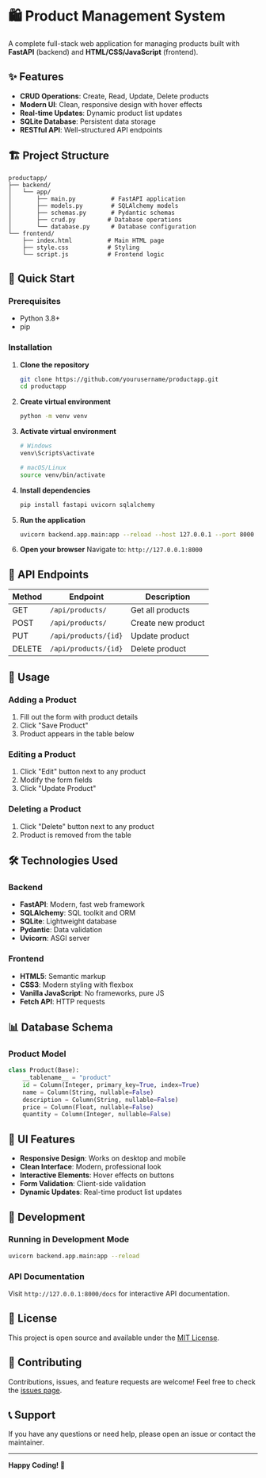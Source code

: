 # 🛍️ Product Management System

A complete full-stack web application for managing products built with **FastAPI** (backend) and **HTML/CSS/JavaScript** (frontend).

## ✨ Features

- **CRUD Operations**: Create, Read, Update, Delete products
- **Modern UI**: Clean, responsive design with hover effects
- **Real-time Updates**: Dynamic product list updates
- **SQLite Database**: Persistent data storage
- **RESTful API**: Well-structured API endpoints

## 🏗️ Project Structure

```
productapp/
├── backend/
│   └── app/
│       ├── main.py          # FastAPI application
│       ├── models.py        # SQLAlchemy models
│       ├── schemas.py       # Pydantic schemas
│       ├── crud.py         # Database operations
│       └── database.py      # Database configuration
└── frontend/
    ├── index.html          # Main HTML page
    ├── style.css           # Styling
    └── script.js           # Frontend logic
```

## 🚀 Quick Start

### Prerequisites
- Python 3.8+
- pip

### Installation

1. **Clone the repository**
   ```bash
   git clone https://github.com/yourusername/productapp.git
   cd productapp
   ```

2. **Create virtual environment**
   ```bash
   python -m venv venv
   ```

3. **Activate virtual environment**
   ```bash
   # Windows
   venv\Scripts\activate
   
   # macOS/Linux
   source venv/bin/activate
   ```

4. **Install dependencies**
   ```bash
   pip install fastapi uvicorn sqlalchemy
   ```

5. **Run the application**
   ```bash
   uvicorn backend.app.main:app --reload --host 127.0.0.1 --port 8000
   ```

6. **Open your browser**
   Navigate to: `http://127.0.0.1:8000`

## 📡 API Endpoints

| Method | Endpoint | Description |
|--------|----------|-------------|
| GET | `/api/products/` | Get all products |
| POST | `/api/products/` | Create new product |
| PUT | `/api/products/{id}` | Update product |
| DELETE | `/api/products/{id}` | Delete product |

## 🎯 Usage

### Adding a Product
1. Fill out the form with product details
2. Click "Save Product"
3. Product appears in the table below

### Editing a Product
1. Click "Edit" button next to any product
2. Modify the form fields
3. Click "Update Product"

### Deleting a Product
1. Click "Delete" button next to any product
2. Product is removed from the table

## 🛠️ Technologies Used

### Backend
- **FastAPI**: Modern, fast web framework
- **SQLAlchemy**: SQL toolkit and ORM
- **SQLite**: Lightweight database
- **Pydantic**: Data validation
- **Uvicorn**: ASGI server

### Frontend
- **HTML5**: Semantic markup
- **CSS3**: Modern styling with flexbox
- **Vanilla JavaScript**: No frameworks, pure JS
- **Fetch API**: HTTP requests

## 📊 Database Schema

### Product Model
```python
class Product(Base):
    __tablename__ = "product"
    id = Column(Integer, primary_key=True, index=True)
    name = Column(String, nullable=False)
    description = Column(String, nullable=False)
    price = Column(Float, nullable=False)
    quantity = Column(Integer, nullable=False)
```

## 🎨 UI Features

- **Responsive Design**: Works on desktop and mobile
- **Clean Interface**: Modern, professional look
- **Interactive Elements**: Hover effects on buttons
- **Form Validation**: Client-side validation
- **Dynamic Updates**: Real-time product list updates

## 🔧 Development

### Running in Development Mode
```bash
uvicorn backend.app.main:app --reload
```

### API Documentation
Visit `http://127.0.0.1:8000/docs` for interactive API documentation.

## 📝 License

This project is open source and available under the [MIT License](LICENSE).

## 🤝 Contributing

Contributions, issues, and feature requests are welcome! Feel free to check the [issues page](../../issues).

## 📞 Support

If you have any questions or need help, please open an issue or contact the maintainer.

---

**Happy Coding! 🚀**
